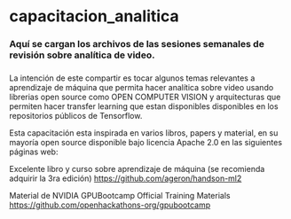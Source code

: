 # capacitacion_analitica

### Aquí se cargan los archivos de las sesiones semanales de revisión sobre analítica de video.
### 

La intención de este compartir es tocar algunos temas relevantes a aprendizaje de máquina que permita hacer analítica sobre video usando librerias open source como OPEN COMPUTER VISION y arquitecturas que permiten hacer transfer learning que estan disponibles disponibles en los repositorios públicos de Tensorflow.

Esta capacitación esta inspirada en varios libros, papers y material, en su mayoría open source disponible bajo licencia Apache 2.0 en las siguientes páginas web:

Excelente libro y curso sobre aprendizaje de máquina (se recomienda adquirir la 3ra edición)
https://github.com/ageron/handson-ml2

Material de NVIDIA 
GPUBootcamp Official Training Materials
https://github.com/openhackathons-org/gpubootcamp
